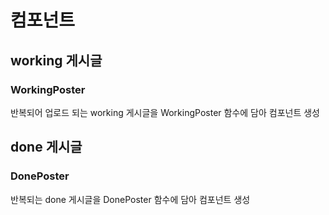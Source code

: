 # 컴포넌트

## working 게시글

### WorkingPoster
반복되어 업로드 되는 working 게시글을 WorkingPoster 함수에 담아 컴포넌트 생성

## done 게시글

### DonePoster
반복되는 done 게시글을 DonePoster 함수에 담아 컴포넌트 생성


